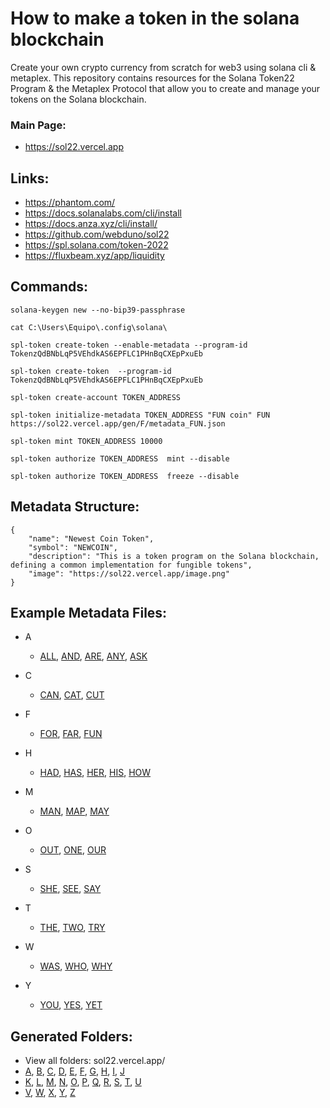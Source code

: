 # How to make a token in the solana blockchain

Create your own crypto currency from scratch for web3 using solana cli & metaplex. This repository contains resources for the Solana Token22 Program & the Metaplex Protocol that allow you to create and manage your tokens on the Solana blockchain.

### Main Page:
  - https://sol22.vercel.app


## Links:
  - https://phantom.com/
  - https://docs.solanalabs.com/cli/install
  - https://docs.anza.xyz/cli/install/
  - https://github.com/webduno/sol22
  - https://spl.solana.com/token-2022
  - https://fluxbeam.xyz/app/liquidity



## Commands:

```
solana-keygen new --no-bip39-passphrase

cat C:\Users\Equipo\.config\solana\

spl-token create-token --enable-metadata --program-id TokenzQdBNbLqP5VEhdkAS6EPFLC1PHnBqCXEpPxuEb

spl-token create-token  --program-id TokenzQdBNbLqP5VEhdkAS6EPFLC1PHnBqCXEpPxuEb

spl-token create-account TOKEN_ADDRESS

spl-token initialize-metadata TOKEN_ADDRESS "FUN coin" FUN https://sol22.vercel.app/gen/F/metadata_FUN.json

spl-token mint TOKEN_ADDRESS 10000  

spl-token authorize TOKEN_ADDRESS  mint --disable

spl-token authorize TOKEN_ADDRESS  freeze --disable
```

## Metadata Structure:
```
{
    "name": "Newest Coin Token",
    "symbol": "NEWCOIN",
    "description": "This is a token program on the Solana blockchain, defining a common implementation for fungible tokens",
    "image": "https://sol22.vercel.app/image.png"
}    
```


## Example Metadata Files:

- A
  - [ALL](https://sol22.vercel.app/gen/A/metadata_ALL.json), [AND](https://sol22.vercel.app/gen/A/metadata_AND.json), [ARE](https://sol22.vercel.app/gen/A/metadata_ARE.json), [ANY](https://sol22.vercel.app/gen/A/metadata_ANY.json), [ASK](https://sol22.vercel.app/gen/A/metadata_ASK.json)

- C
  - [CAN](https://sol22.vercel.app/gen/C/metadata_CAN.json), [CAT](https://sol22.vercel.app/gen/C/metadata_CAT.json), [CUT](https://sol22.vercel.app/gen/C/metadata_CUT.json)

- F
  - [FOR](https://sol22.vercel.app/gen/F/metadata_FOR.json), [FAR](https://sol22.vercel.app/gen/F/metadata_FAR.json), [FUN](https://sol22.vercel.app/gen/F/metadata_FUN.json)

- H
  - [HAD](https://sol22.vercel.app/gen/H/metadata_HAD.json), [HAS](https://sol22.vercel.app/gen/H/metadata_HAS.json), [HER](https://sol22.vercel.app/gen/H/metadata_HER.json), [HIS](https://sol22.vercel.app/gen/H/metadata_HIS.json), [HOW](https://sol22.vercel.app/gen/H/metadata_HOW.json)

- M
  - [MAN](https://sol22.vercel.app/gen/M/metadata_MAN.json), [MAP](https://sol22.vercel.app/gen/M/metadata_MAP.json), [MAY](https://sol22.vercel.app/gen/M/metadata_MAY.json)

- O
  - [OUT](https://sol22.vercel.app/gen/O/metadata_OUT.json), [ONE](https://sol22.vercel.app/gen/O/metadata_ONE.json), [OUR](https://sol22.vercel.app/gen/O/metadata_OUR.json)

- S
  - [SHE](https://sol22.vercel.app/gen/S/metadata_SHE.json), [SEE](https://sol22.vercel.app/gen/S/metadata_SEE.json), [SAY](https://sol22.vercel.app/gen/S/metadata_SAY.json)

- T
  - [THE](https://sol22.vercel.app/gen/T/metadata_THE.json), [TWO](https://sol22.vercel.app/gen/T/metadata_TWO.json), [TRY](https://sol22.vercel.app/gen/T/metadata_TRY.json)

- W
  - [WAS](https://sol22.vercel.app/gen/W/metadata_WAS.json), [WHO](https://sol22.vercel.app/gen/W/metadata_WHO.json), [WHY](https://sol22.vercel.app/gen/W/metadata_WHY.json)

- Y
  - [YOU](https://sol22.vercel.app/gen/Y/metadata_YOU.json), [YES](https://sol22.vercel.app/gen/Y/metadata_YES.json), [YET](https://sol22.vercel.app/gen/Y/metadata_YET.json)



## Generated Folders:
  - View all folders: sol22.vercel.app/
  - [A](sol22.vercel.app/A), [B](sol22.vercel.app/B), [C](sol22.vercel.app/C), [D](sol22.vercel.app/D), [E](sol22.vercel.app/E), [F](sol22.vercel.app/F), [G](sol22.vercel.app/G), [H](sol22.vercel.app/H), [I](sol22.vercel.app/I), [J](sol22.vercel.app/J)
  - [K](sol22.vercel.app/K), [L](sol22.vercel.app/L), [M](sol22.vercel.app/M), [N](sol22.vercel.app/N), [O](sol22.vercel.app/O), [P](sol22.vercel.app/P), [Q](sol22.vercel.app/Q), [R](sol22.vercel.app/R), [S](sol22.vercel.app/S), [T](sol22.vercel.app/T), [U](sol22.vercel.app/U)
  - [V](sol22.vercel.app/V), [W](sol22.vercel.app/W), [X](sol22.vercel.app/X), [Y](sol22.vercel.app/Y), [Z](sol22.vercel.app/Z)
